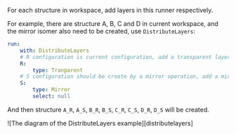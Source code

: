For each structure in workspace, add layers in this runner respectively. 

For example, there are structure A, B, C and D in current workspace, and the mirror isomer also need to be created, use `DistributeLayers`:

```yaml
run:
    with: DistributeLayers
    # R configuration is current configuration, add a transparent layer on it.
    R:
        type: Tranparent
    # S configuration should be create by a mirror operation, add a mirror layer on it.
    S:
        type: Mirror
        select: null
```

And then structure `A_R`, `A_S`, `B_R`, `B_S`, `C_R`, `C_S`, `D_R`, `D_S` will be created.

![The diagram of the DistributeLayers example][distributelayers]

